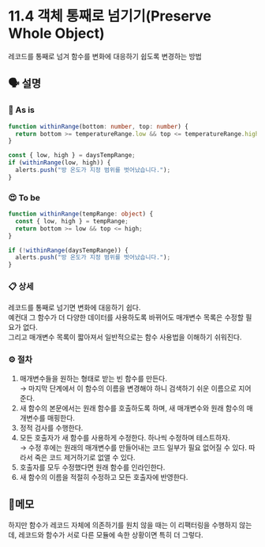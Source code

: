 # 11.4 객체 통째로 넘기기(Preserve Whole Object)

레코드를 통째로 넘겨 함수를 변화에 대응하기 쉽도록 변경하는 방법

## 🗣 설명

### 🧐 As is

```typescript
function withinRange(bottom: number, top: number) {
  return bottom >= temperatureRange.low && top <= temperatureRange.high;
}

const { low, high } = daysTempRange;
if (withinRange(low, high)) {
  alerts.push("방 온도가 지정 범위를 벗어났습니다.");
}
```

### 😍 To be

```typescript
function withinRange(tempRange: object) {
  const { low, high } = tempRange;
  return bottom >= low && top <= high;
}

if (!withinRange(daysTempRange)) {
  alerts.push("방 온도가 지정 범위를 벗어났습니다.");
}
```

### 📋 상세

레코드를 통째로 넘기면 변화에 대응하기 쉽다.  
예컨대 그 함수가 더 다양한 데이터를 사용하도록 바뀌어도 매개변수 목록은 수정할 필요가 없다.  
그리고 매개변수 목록이 짧아져서 일반적으로는 함수 사용법을 이해하기 쉬워진다.

### ⚙️ 절차

1. 매개변수들을 원하는 형태로 받는 빈 함수를 만든다.  
   → 마지막 단계에서 이 함수의 이름을 변경해야 하니 검색하기 쉬운 이름으로 지어준다.
2. 새 함수의 본문에서는 원래 함수를 호출하도록 하며, 새 매개변수와 원래 함수의 매개변수를 매핑한다.
3. 정적 검사를 수행한다.
4. 모든 호출자가 새 함수를 사용하게 수정한다. 하나씩 수정하며 테스트하자.  
   → 수정 후에는 원래의 매개변수를 만들어내는 코드 일부가 필요 없어질 수 있다. 따라서 죽은 코드 제거하기로 없앨 수 있다.
5. 호출자를 모두 수정했다면 원래 함수를 인라인한다.
6. 새 함수의 이름을 적절히 수정하고 모든 호출자에 반영한다.

## 📝메모

하지만 함수가 레코드 자체에 의존하기를 원치 않을 때는 이 리팩터링을 수행하지 않는데, 레코드와 함수가 서로 다른 모듈에 속한 상황이면 특히 더 그렇다.
